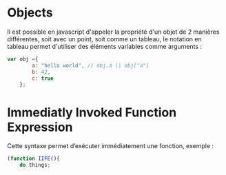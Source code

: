 # Objects

Il est possible en javascript d'appeler la propriété d'un objet de 2 manières différentes, soit avec un point, soit comme un tableau, le notation en tableau permet d'utiliser des éléments variables comme arguments :
```javascript
var obj ={
	    a: "hello world", // obj.a || obj["a"]
	    b: 42,
	    c: true
	};
```

# Immediatly Invoked Function Expression
Cette syntaxe permet d’exécuter immédiatement une fonction, exemple :
```javascript
(function IIFE(){
    do things;
    
```
<!--stackedit_data:
eyJoaXN0b3J5IjpbMTA2ODEyNDYzOF19
-->